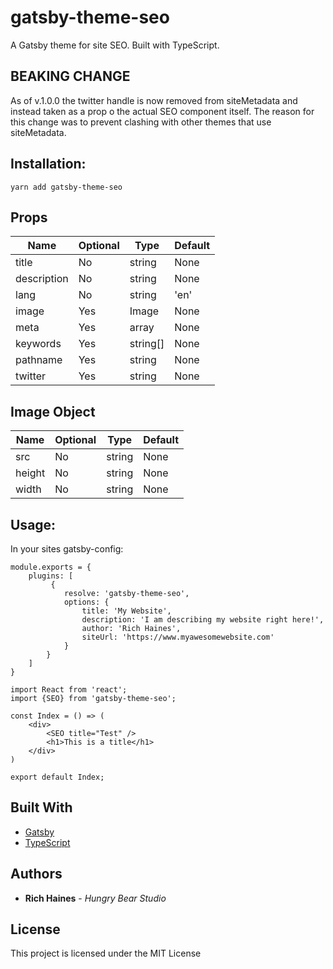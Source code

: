 # gatsby-theme-seo
A Gatsby theme for site SEO. Built with TypeScript.

## BEAKING CHANGE ##

As of v.1.0.0 the twitter handle is now removed from siteMetadata and instead taken as a prop o the actual SEO component itself. The reason for this change was to prevent clashing with other themes that use siteMetadata.

## Installation: 

```yarn add gatsby-theme-seo```

## Props

| Name          | Optional | Type       | Default |
|---------------|----------|------------|---------|
| title         |   No     | string     | None    |
| description   |   No     | string     | None    |
| lang          |   No     | string     | 'en'    |
| image         |   Yes    | Image      | None    |
| meta          |   Yes    | array      | None    |
| keywords      |   Yes    | string[]   | None    |
| pathname      |   Yes    | string     | None    |
| twitter       |   Yes    | string     | None    |

## Image Object

| Name   | Optional  | Type   | Default |
|--------|-----------|--------|---------|
| src    |  No       | string | None    |
| height |  No       | string | None    |
| width  |  No       | string | None    |


## Usage: 

In your sites gatsby-config: 

```
module.exports = {
    plugins: [
         {
            resolve: 'gatsby-theme-seo', 
            options: {
                title: 'My Website',
                description: 'I am describing my website right here!',
                author: 'Rich Haines',
                siteUrl: 'https://www.myawesomewebsite.com'
            }
        }
    ]
}
```

```
import React from 'react';
import {SEO} from 'gatsby-theme-seo';

const Index = () => (
    <div>
        <SEO title="Test" />
        <h1>This is a title</h1>
    </div>
)

export default Index;
```

## Built With

- [Gatsby](https://www.gatsbyjs.org/)
- [TypeScript](https://www.typescriptlang.org/)

## Authors

- **Rich Haines** - _Hungry Bear Studio_

## License

This project is licensed under the MIT License